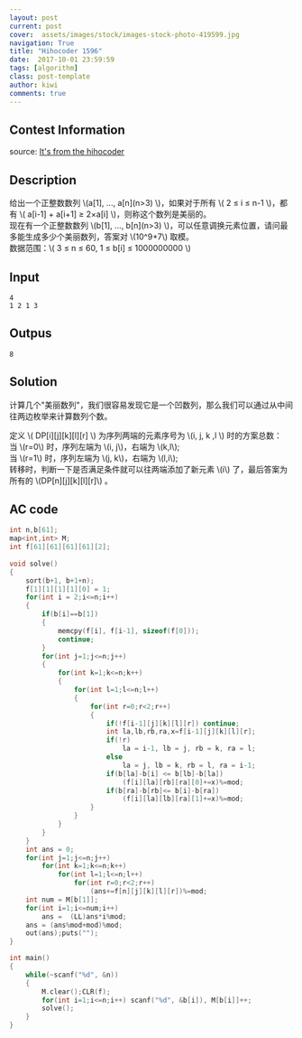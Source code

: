 ```yaml
---
layout: post
current: post
cover:  assets/images/stock/images-stock-photo-419599.jpg
navigation: True
title: "Hihocoder 1596"
date:  2017-10-01 23:59:59
tags: [algorithm]
class: post-template
author: kiwi
comments: true
---
```


## Contest Information

source: [It's from the hihocoder](https://hihocoder.com/problemset/problem/1596)

## Description

给出一个正整数数列 \\(a\[1\], ..., a\[n\]\(n>3\) \\)，如果对于所有 \\( 2 ≤ i ≤ n-1 \\)，都有 \\( a\[i-1\] + a\[i+1\] ≥ 2×a\[i\] \\)，则称这个数列是美丽的。<br>
现在有一个正整数数列 \\(b\[1\], ..., b\[n\]\(n>3\) \\)，可以任意调换元素位置，请问最多能生成多少个美丽数列，答案对 \\(10^9+7\\) 取模。<br>
数据范围：\\( 3 ≤ n ≤ 60, 1 ≤ b\[i\] ≤ 1000000000 \\) <br>   

## Input
```
4
1 2 1 3
```

## Outpus
```
8
```

## Solution 

计算几个"美丽数列"，我们很容易发现它是一个凹数列，那么我们可以通过从中间往两边枚举来计算数列个数。<br>

定义 \\( DP\[i\]\[j\]\[k\]\[l\]\[r\] \\) 为序列两端的元素序号为 \\(i, j, k ,l \\) 时的方案总数：<br> 
当 \\(r=0\\) 时，序列左端为 \\(i, j\\)，右端为 \\(k,l\\);<br>
当 \\(r=1\\) 时，序列左端为 \\(j, k\\)，右端为 \\(l,i\\);<br>
转移时，判断一下是否满足条件就可以往两端添加了新元素 \\(i\\) 了，最后答案为所有的 \\(DP\[n\]\[j\]\[k\]\[l\]\[r\]\\) 。

## AC code

```c++
int n,b[61];
map<int,int> M;
int f[61][61][61][61][2];
 
void solve()
{
    sort(b+1, b+1+n);
    f[1][1][1][1][0] = 1;
    for(int i = 2;i<=n;i++)
    {
        if(b[i]==b[1])
        {
            memcpy(f[i], f[i-1], sizeof(f[0]));
            continue;
        }
        for(int j=1;j<=n;j++)
        {
            for(int k=1;k<=n;k++)
            {
                for(int l=1;l<=n;l++)
                {
                    for(int r=0;r<2;r++)
                    {
                        if(!f[i-1][j][k][l][r]) continue;
                        int la,lb,rb,ra,x=f[i-1][j][k][l][r];
                        if(!r)
                            la = i-1, lb = j, rb = k, ra = l;
                        else
                            la = j, lb = k, rb = l, ra = i-1;
                        if(b[la]-b[i] <= b[lb]-b[la])
                            (f[i][la][rb][ra][0]+=x)%=mod;
                        if(b[ra]-b[rb]<= b[i]-b[ra])
                            (f[i][la][lb][ra][1]+=x)%=mod;
                    }
                }
            }
        }
    }
    int ans = 0;
    for(int j=1;j<=n;j++)
        for(int k=1;k<=n;k++)
            for(int l=1;l<=n;l++)
                for(int r=0;r<2;r++)
                    (ans+=f[n][j][k][l][r])%=mod;
    int num = M[b[1]];
    for(int i=1;i<=num;i++)
        ans =  (LL)ans*i%mod;
    ans = (ans%mod+mod)%mod;
    out(ans);puts("");
}

int main()
{
    while(~scanf("%d", &n))
    {
        M.clear();CLR(f);
        for(int i=1;i<=n;i++) scanf("%d", &b[i]), M[b[i]]++;
        solve();
    }
}

```